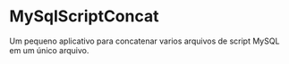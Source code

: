 # MySqlScriptConcat

Um pequeno aplicativo para concatenar varios arquivos de script MySQL em um único arquivo.
